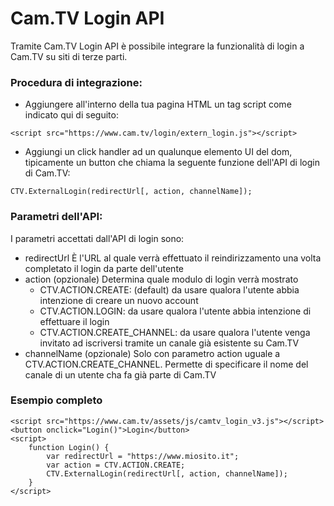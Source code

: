 # Cam.TV Login API
Tramite Cam.TV Login API è possibile integrare la funzionalità di login a Cam.TV su siti di terze parti. 

### Procedura di integrazione: 
* Aggiungere all'interno della tua pagina HTML un tag script come indicato qui di seguito:

```
<script src="https://www.cam.tv/login/extern_login.js"></script>
```

* Aggiungi un click handler ad un qualunque elemento UI del dom, tipicamente un button che chiama la seguente funzione dell'API di login di Cam.TV:

```
CTV.ExternalLogin(redirectUrl[, action, channelName]);
```

### Parametri dell'API:

I parametri accettati dall'API di login sono:

* redirectUrl	È l'URL al quale verrà effettuato il reindirizzamento una volta completato il login da parte dell'utente
* action	(opzionale) Determina quale modulo di login verrà mostrato
    * CTV.ACTION.CREATE: (default) da usare qualora l'utente abbia intenzione di creare un nuovo account
    * CTV.ACTION.LOGIN: da usare qualora l'utente abbia intenzione di effettuare il login
    * CTV.ACTION.CREATE_CHANNEL: da usare qualora l'utente venga invitato ad iscriversi tramite un canale già esistente su Cam.TV
* channelName	(opzionale) Solo con parametro action uguale a CTV.ACTION.CREATE_CHANNEL. Permette di specificare il nome del canale di un utente cha fa già parte di Cam.TV

### Esempio completo
```
<script src="https://www.cam.tv/assets/js/camtv_login_v3.js"></script>
<button onclick="Login()">Login</button>
<script>
    function Login() {
        var redirectUrl = "https://www.miosito.it";
        var action = CTV.ACTION.CREATE;
        CTV.ExternalLogin(redirectUrl[, action, channelName]);
    }
</script>
```
